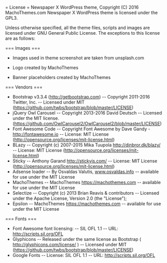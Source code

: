 = License =
Newspaper X WordPress theme, Copyright (C) 2016 MachoThemes.com
Newspaper X WordPress theme is licensed under the GPL3.

Unless otherwise specified, all the theme files, scripts and images are licensed under GNU General Public License.
The exceptions to this license are as follows:

=== Images ===

- Images used in theme screenshot are taken from unsplash.com
    
- Logo created by MachoThemes

- Banner placeholders created by MachoThemes

=== Vendors ===
    
- Bootstrap v3.3.4 (http://getbootstrap.com)
    -- Copyright 2011-2016 Twitter, Inc.
    -- Licensed under MIT (https://github.com/twbs/bootstrap/blob/master/LICENSE)
- jQuery Owl Carousel
    -- Copyright 2013-2016 David Deutsch
    -- Licensed under the MIT license. (https://github.com/OwlCarousel2/OwlCarousel2/blob/master/LICENSE)
- Font Awesome Code
    -- Copyright Font Awesome by Dave Gandy - http://fontawesome.io
    -- License: MIT License (http://opensource.org/licenses/mit-license.html)
- BLazy
    -- Copyright (c) 2007-2015 Mika Tuupola http://dinbror.dk/blazy/
    -- License: MIT License (http://opensource.org/licenses/mit-license.html)
- Sticky
    -- Anthony Garand http://stickyjs.com/
    -- License: MIT License (http://opensource.org/licenses/mit-license.html)
- Adsense loader
    -- By Osvaldas Valutis, www.osvaldas.info
    -- available for use under the MIT License
- MachoThemes
    -- MachoThemes https://machothemes.com
    -- available for use under the MIT License
- Selectize
    -- Copyright (c) 2013 Brian Reavis & contributors
    -- Licensed under the Apache License, Version 2.0 (the "License");
- Epsilon
    -- MachoThemes https://machothemes.com
    -- available for use under the MIT License

=== Fonts ===

- Font Awesome font licensing:
    -- SIL OFL 1.1
    -- URL: http://scripts.sil.org/OFL
- Glyphicons
    -- Released under the same license as Bootstrap ( http://glyphicons.com/license/ )
    -- Licensed under MIT (https://github.com/twbs/bootstrap/blob/master/LICENSE)
- Google Fonts
    -- License: SIL OFL 1.1
    -- URL: http://scripts.sil.org/OFL